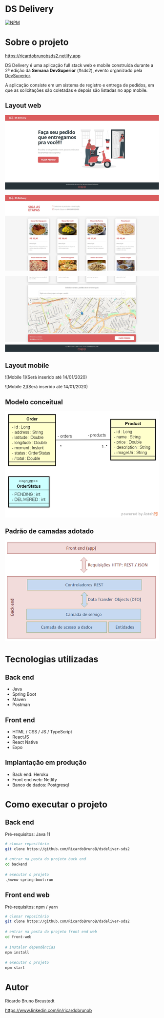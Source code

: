 # DS Delivery 
[![NPM](https://img.shields.io/npm/l/react)](https://github.com/RicardoBrunoB/dsdeliver-sds2/blob/main/LICENSE) 

# Sobre o projeto

https://ricardobrunobsds2.netlify.app

DS Delivery é uma aplicação full stack web e mobile construída durante a 2ª edição da **Semana DevSuperior** (#sds2), evento organizado pela [DevSuperior](https://devsuperior.com "Site da DevSuperior").

A aplicação consiste em um sistema de registro e entrega de pedidos, em que as solicitações são coletadas e depois são listadas no app mobile.

## Layout web
![Web 1](https://github.com/RicardoBrunoB/dsdeliver-sds2/blob/main/assets/web1.jpg)

![Web 2](https://github.com/RicardoBrunoB/dsdeliver-sds2/blob/main/assets/web2.jpg)

![Web 3](https://github.com/RicardoBrunoB/dsdeliver-sds2/blob/main/assets/web3.jpg)

## Layout mobile
![Mobile 1](Será inserido até 14/01/2020) 

![Mobile 2](Será inserido até 14/01/2020)

## Modelo conceitual
![Modelo Conceitual](https://github.com/RicardoBrunoB/dsdeliver-sds2/blob/main/assets/modelo-conceitual.png)

## Padrão de camadas adotado
![Padrao de Camadas](https://github.com/RicardoBrunoB/dsdeliver-sds2/blob/main/assets/camadas.png)

# Tecnologias utilizadas
## Back end
- Java
- Spring Boot
- Maven
- Postman
## Front end
- HTML / CSS / JS / TypeScript
- ReactJS
- React Native
- Expo
## Implantação em produção
- Back end: Heroku
- Front end web: Netlify
- Banco de dados: Postgresql

# Como executar o projeto

## Back end
Pré-requisitos: Java 11

```bash
# clonar repositório
git clone https://github.com/RicardoBrunoB/dsdeliver-sds2

# entrar na pasta do projeto back end
cd backend

# executar o projeto
./mvnw spring-boot:run
```

## Front end web
Pré-requisitos: npm / yarn

```bash
# clonar repositório
git clone https://github.com/RicardoBrunoB/dsdeliver-sds2

# entrar na pasta do projeto front end web
cd front-web

# instalar dependências
npm install

# executar o projeto
npm start
```

# Autor

Ricardo Bruno Breustedt

https://www.linkedin.com/in/ricardobrunob

